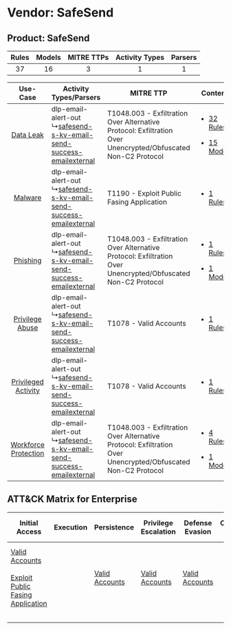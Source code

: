 Vendor: SafeSend
================
Product: SafeSend
-----------------
| Rules | Models | MITRE TTPs | Activity Types | Parsers |
|:-----:|:------:|:----------:|:--------------:|:-------:|
|  37   |   16   |     3      |       1        |    1    |

|    Use-Case    | Activity Types/Parsers    | MITRE TTP    | Content    |
|:----:| ---- | ---- | ---- |
|    [Data Leak](../../../UseCases/uc_data_leak.md)    |  dlp-email-alert-out<br> ↳[safesend-s-kv-email-send-success-emailexternal](Ps/pC_safesendskvemailsendsuccessemailexternal.md)<br> | T1048.003 - Exfiltration Over Alternative Protocol: Exfiltration Over Unencrypted/Obfuscated Non-C2 Protocol<br> | [<ul><li>32 Rules</li></ul><ul><li>15 Models</li></ul>](RM/r_m_safesend_safesend_Data_Leak.md)          |
|    [Malware](../../../UseCases/uc_malware.md)    |  dlp-email-alert-out<br> ↳[safesend-s-kv-email-send-success-emailexternal](Ps/pC_safesendskvemailsendsuccessemailexternal.md)<br> | T1190 - Exploit Public Fasing Application<br>    | [<ul><li>1 Rules</li></ul>](RM/r_m_safesend_safesend_Malware.md)    |
|    [Phishing](../../../UseCases/uc_phishing.md)    |  dlp-email-alert-out<br> ↳[safesend-s-kv-email-send-success-emailexternal](Ps/pC_safesendskvemailsendsuccessemailexternal.md)<br> | T1048.003 - Exfiltration Over Alternative Protocol: Exfiltration Over Unencrypted/Obfuscated Non-C2 Protocol<br> | [<ul><li>1 Rules</li></ul><ul><li>1 Models</li></ul>](RM/r_m_safesend_safesend_Phishing.md)    |
|      [Privilege Abuse](../../../UseCases/uc_privilege_abuse.md)      |  dlp-email-alert-out<br> ↳[safesend-s-kv-email-send-success-emailexternal](Ps/pC_safesendskvemailsendsuccessemailexternal.md)<br> | T1078 - Valid Accounts<br>    | [<ul><li>1 Rules</li></ul>](RM/r_m_safesend_safesend_Privilege_Abuse.md)    |
|  [Privileged Activity](../../../UseCases/uc_privileged_activity.md)  |  dlp-email-alert-out<br> ↳[safesend-s-kv-email-send-success-emailexternal](Ps/pC_safesendskvemailsendsuccessemailexternal.md)<br> | T1078 - Valid Accounts<br>    | [<ul><li>1 Rules</li></ul>](RM/r_m_safesend_safesend_Privileged_Activity.md)    |
| [Workforce Protection](../../../UseCases/uc_workforce_protection.md) |  dlp-email-alert-out<br> ↳[safesend-s-kv-email-send-success-emailexternal](Ps/pC_safesendskvemailsendsuccessemailexternal.md)<br> | T1048.003 - Exfiltration Over Alternative Protocol: Exfiltration Over Unencrypted/Obfuscated Non-C2 Protocol<br> | [<ul><li>4 Rules</li></ul><ul><li>1 Models</li></ul>](RM/r_m_safesend_safesend_Workforce_Protection.md) |

ATT&CK Matrix for Enterprise
----------------------------
| Initial Access                                                                                                                                            | Execution | Persistence                                                         | Privilege Escalation                                                | Defense Evasion                                                     | Credential Access | Discovery | Lateral Movement | Collection | Command and Control | Exfiltration                                                                                                                                                                                                                                         | Impact |
| --------------------------------------------------------------------------------------------------------------------------------------------------------- | --------- | ------------------------------------------------------------------- | ------------------------------------------------------------------- | ------------------------------------------------------------------- | ----------------- | --------- | ---------------- | ---------- | ------------------- | ---------------------------------------------------------------------------------------------------------------------------------------------------------------------------------------------------------------------------------------------------- | ------ |
| [Valid Accounts](https://attack.mitre.org/techniques/T1078)<br><br>[Exploit Public Fasing Application](https://attack.mitre.org/techniques/T1190)<br><br> |           | [Valid Accounts](https://attack.mitre.org/techniques/T1078)<br><br> | [Valid Accounts](https://attack.mitre.org/techniques/T1078)<br><br> | [Valid Accounts](https://attack.mitre.org/techniques/T1078)<br><br> |                   |           |                  |            |                     | [Exfiltration Over Alternative Protocol](https://attack.mitre.org/techniques/T1048)<br><br>[Exfiltration Over Alternative Protocol: Exfiltration Over Unencrypted/Obfuscated Non-C2 Protocol](https://attack.mitre.org/techniques/T1048/003)<br><br> |        |